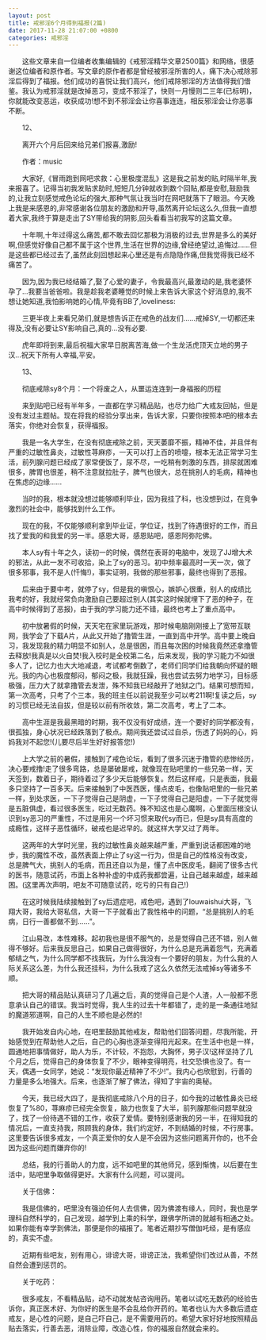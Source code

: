 ```yaml
---
layout: post
title: 戒邪淫6个月得到福报(2篇)
date: 2017-11-28 21:07:00 +0800
categories: 戒邪淫
---
```


　　这些文章来自一位编者收集编辑的《戒邪淫精华文章2500篇》和网络，很感谢这位编者和原作者。写文章的原作者都是曾经被邪淫所害的人，痛下决心戒除邪淫后得到了福报。他们成功的喜悦让我们高兴，他们戒除邪淫的方法值得我们借鉴。我认为戒邪淫就是改掉恶习，变成不邪淫了，快则一月慢则二三年(已标明)，你就能改变恶运，收获成功!想不到不邪淫会让你喜事连连，相反邪淫会让你恶事不断。
　　12、
　　离开六个月后回来给兄弟们报喜,激励!
　　作者：music
　　大家好,《冒雨跑到网吧求救：心里极度混乱》这是我之前发的贴,时隔半年,我来报喜了。记得当初我发贴求助时,短短几分钟就收到数个回贴,都是安慰,鼓励我的,让我立刻感觉戒色论坛的强大,那种气氛让我当时在网吧就落下了眼泪。今天晚上我是来感恩的,非常感谢各位朋友的激励和开导,虽然离开论坛这么久,但我一直想着大家,我终于算是走出了SY带给我的阴影,回头看看当初我写的这篇文章。
　　十年啊,十年过得这么痛苦,都不敢去回忆那极为消极的过去,世界是多么的美好啊,但感觉好像自己都不属于这个世界,生活在世界的边缘,曾经绝望过,追悔过......但是这些都已经过去了,虽然此刻回想起来心里还是有点隐隐作痛,但我觉得我已经不痛苦了。
　　因为,因为我已经结婚了,娶了心爱的妻子，令我最高兴,最激动的是,我老婆怀孕了...我要当爸爸啦。我是趁我老婆睡觉的时候上来告诉大家这个好消息的,我不想让她知道,我怕影响她的心情,毕竟有BB了,loveliness:
　　三更半夜上来看兄弟们,就是想告诉正在戒色的战友们......戒掉SY,一切都还来得及,没有必要让SY影响自己,真的...没有必要.
　　虎年即将到来,最后祝福大家早日脱离苦海,做一个生龙活虎顶天立地的男子汉...祝天下所有人幸福,平安。
　　13、
　　彻底戒除sy8个月：一个将废之人，从噩运连连到一身福报的历程
　　来到贴吧已经有半年多，一直都在学习精品贴，也尽力给广大戒友回帖，但是没有发过主题帖。现在将我的经验分享出来，告诉大家，只要你按照本吧的根本去落实，你绝对会恢复，获得福报。
　　我是一名大学生，在没有彻底戒除之前，天天萎靡不振，精神不佳，并且伴有严重的过敏性鼻炎，过敏性荨麻疹，一天可以打上百的喷嚏，根本无法正常学习生活，前列腺问题已经成了家常便饭了，尿不尽，一吃稍有刺激的东西，排尿就困难很多，脾胃也很差，稍不注意就拉肚子，脾气也很大，总在挑别人的毛病，精神也在焦虑的边缘……
　　当时的我，根本就没想过能够顺利毕业，因为我挂了科，也没想到过，在竞争激烈的社会中，能够找到什么工作。
　　现在的我，不仅能够顺利拿到毕业证，学位证，找到了待遇很好的工作，而且找了爱我的和我爱的另一半。感恩大哥，感恩贴吧，感恩阿弥陀佛。
　　本人sy有十年之久，读初一的时候，偶然在表哥的电脑中，发现了JJ增大术的邪法，从此一发不可收拾，染上了sy的恶习。初中频率最高时一天一次，做了很多邪事，我不是人(忏悔!)，事实证明，我做的那些邪事，最终也得到了恶报。
　　后来由于要中考，就停了sy，但是我的嗔恨心，嫉妒心很重，别人的成绩比我考的好，我就经常负向激励自己要超过别人(其实这时候就埋下了恶的种子，在高中时候得到了恶报)，由于我的学习能力还不错，最终也考上了重点高中。
　　初中放暑假的时候，天天宅在家里玩游戏，那时候电脑刚刚接上了宽带互联网，我学会了下载A片，从此又开始了撸管生涯，一直到高中开学。高中要上晚自习，我发现我的精力明显不如别人，总是很困，而且每次困的时候我竟然还拿撸管去释放!我真是以火自焚!我入校时是全校第二名，后来发现，我的学习能力不如很多人了，记忆力也大大地减退，考试都考倒数了，老师们同学们给我朝向怀疑的眼光。我的内心也极度郁闷，郁闷之极，我就狂躁，我也尝试去努力地学习，目标感极强，压力大了就拿撸管去发泄，殊不知我已经敲开了地狱之门。结果可想而知，第一次高考，只考了个三本，我的班主任以前说我至少可以考211啊!复读之后，sy的习惯已经无法自拔，但是较以前有所收敛，第二次高考，考上了二本。
　　高中生涯是我最黑暗的时期，我不仅没有好成绩，连一个要好的同学都没有，很孤独，身心状况已经跌落到了极点。期间我还尝试过自杀，伤透了妈妈的心，妈妈我对不起您!(儿要尽后半生好好报答您!)
　　上大学之前的暑假，接触到了戒色论坛，看到了很多沉迷于撸管的悲惨经历，决心要戒撸!走了很多弯路，总是屡破屡戒，就像现在贴吧里的一些兄弟一样，天天签到，数着日子，期待着过了多少天后能够恢复。然后这样戒，只是表面，我最多只坚持了一百多天。后来接触到了中医西医，懂点皮毛，也像贴吧里的一些兄弟一样，到处求医，一下子觉得自己是阴虚，一下子觉得自己是阳虚，一下子就觉得是五脏俱虚，看过很多医生，吃过无数药。殊不知这也是心魔啊，心里面压根没认识到sy恶习的严重性，不过是用另一个坏习惯来取代sy而已，但是sy具有高度的成瘾性，这样子恶性循环，破戒也是迟早的。就这样大学又过了两年。
　　这两年的大学时光里，我的过敏性鼻炎越来越严重，严重到说话都困难的地步，我的魔性不改，虽然表面上停止了sy这一行为，但是自己的性格没有改变，总是脾气大，挑别人的毛病，而且还自以为是，懂了点中医皮毛，翻阅了很多古代的医书，随意试药，市面上各种补虚的中成药我都尝遍，让自己越来越虚，越来越困。(这里再次声明，吧友不可随意试药，吃亏的只有自己!)
　　在这时候我陆续接触到了sy后遗症吧，戒色吧，遇到了louwaishui大哥，飞翔大哥，我给大哥私信，大哥一下子就看出了我性格中的问题，“总是挑别人的毛病，日行一善都做不到……”。
　　江山易改，本性难移。起初我也是很不服气的，总是觉得自己还不错，别人做得不够好。后来我反思自己，如果自己做得很好，为什么总是充满着怨气，充满着郁结之气，为什么同学都不找我玩，为什么我没有一个要好的朋友，为什么我的人际关系这么差，为什么我还挂科，为什么我戒了这么久依然无法戒掉sy等诸多不顺。
　　把大哥的精品贴认真研习了几遍之后，真的觉得自己是个人渣，人一般都不愿意承认自己的错误。我当时觉得，我人生的过去十年都错了，走的是一条通往地狱的魔道邪道啊，自己的人生不顺也是必然的!
　　我开始发自内心地，在吧里鼓励其他戒友，帮助他们回答问题，尽我所能，开始感觉到在帮助他人之后，自己的心胸也逐渐变得阳光起来。在生活中也是一样，圆通地把事情做好，助人为乐，不计较，不抱怨，大胸怀，男子汉!这样坚持了几个月之后，觉得自己的身体恢复了不少，眼神变得明亮，社交恐惧也没了。有一天，偶遇一女同学，她说：“发现你最近精神了不少!”。我内心也欣慰到，行善的力量是多么地强大。后来，也逐渐了解了佛法，得知了宇宙的奥秘。
　　今天，我已经大四了，是我彻底戒除八个月的日子，如今我的过敏性鼻炎已经恢复了%80，荨麻疹已经完全恢复，脑力也恢复了大半，前列腺那些问题早就没了，找了一份待遇不错的工作，收获了爱情。要特别感谢我的另一半，在得知我的情况后，一直支持我，照顾我的身体，我们约定好，不到结婚的时候，不行房事。这里要告诉很多戒友，一个真正爱你的女人是不会因为这些问题离开你的，也不会因为这些问题而嫌弃你的!
　　总结，我的行善助人的力度，远不如吧里的其他师兄，感到惭愧，以后要在生活中，贴吧里争取做得更好。大家有什么问题，可以提问。
　　关于信佛：
　　我是信佛的，吧里没有强迫任何人去信佛，因为佛渡有缘人，同时，我也是学理科自然科学的，自己发现，越学到上乘的科学，跟佛学所讲的就越有相通之处。如果你能有幸学到佛法，那便是你的福报了。笔者近期抄写僧伽吒经，是有感应的，真实不虚。
　　近期有些吧友，别有用心，诽谤大哥，诽谤正法，我希望你们改过从善，不然自然会遭到惩罚的。
　　关于吃药：
　　很多戒友，不看精品贴，动不动就发帖咨询用药。笔者以试吃无数药的经验告诉你，真正医术好、为你好的医生是不会乱给你开药的。笔者也认为大多数后遗症戒友，是心性的问题，是自己吓自己，是不需要用药的。希望大家好好地按照精品贴去落实，行善去恶，消除业障，改造心性，你的福报自然就会来的。